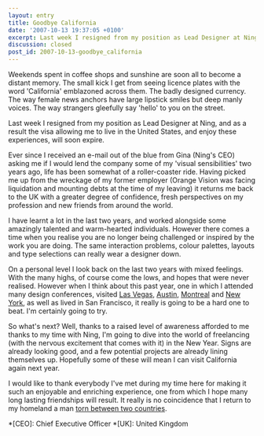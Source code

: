```yaml
---
layout: entry
title: Goodbye California
date: '2007-10-13 19:37:05 +0100'
excerpt: Last week I resigned from my position as Lead Designer at Ning, and as a result the visa allowing me to live in the United States will soon expire.
discussion: closed
post_id: 2007-10-13-goodbye_california
---
```

Weekends spent in coffee shops and sunshine are soon all to become a distant memory. The small kick I get from seeing licence plates with the word 'California' emblazoned across them. The badly designed currency. The way female news anchors have large lipstick smiles but deep manly voices. The way strangers gleefully say 'hello' to you on the street.

Last week I resigned from my position as Lead Designer at Ning, and as a result the visa allowing me to live in the United States, and enjoy these experiences, will soon expire.

Ever since I received an e-mail out of the blue from Gina (Ning's CEO) asking me if I would lend the company some of my 'visual sensibilities' two years ago, life has been somewhat of a roller-coaster ride. Having picked me up from the wreckage of my former employer (Orange Vision was facing liquidation and mounting debts at the time of my leaving) it returns me back to the UK with a greater degree of confidence, fresh perspectives on my profession and new friends from around the world.

I have learnt a lot in the last two years, and worked alongside some amazingly talented and warm-hearted individuals. However there comes a time when you realise you are no longer being challenged or inspired by the work you are doing. The same interaction problems, colour palettes, layouts and type selections can really wear a designer down.

On a personal level I look back on the last two years with mixed feelings. With the many highs, of course come the lows, and hopes that were never realised. However when I think about this past year, one in which I attended many design conferences, visited [Las Vegas][1], [Austin][2], [Montreal][3] and [New York][4], as well as lived in San Francisco, it really is going to be a hard one to beat. I'm certainly going to try.

So what's next? Well, thanks to a raised level of awareness afforded to me thanks to my time with Ning, I'm going to dive into the world of freelancing (with the nervous excitement that comes with it) in the New Year. Signs are already looking good, and a few potential projects are already lining themselves up. Hopefully some of these will mean I can visit California again next year.

I would like to thank everybody I've met during my time here for making it such an enjoyable and enriching experience, one from which I hope many long lasting friendships will result. It really is no coincidence that I return to my homeland a man [torn between two countries][5].

[1]: /2007/01/las_vegas/
[2]: /2007/03/falling_in_love_with_austin/
[3]: /2007/07/montreal/
[4]: /2007/08/new_york_and_san_francisco/
[5]: /2007/10/my_british_radar/

*[CEO]: Chief Executive Officer
*[UK]: United Kingdom
